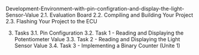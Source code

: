 Development-Environment-with-pin-configration-and-display-the-light-Sensor-Value
2.1. Evaluation Board
2.2. Compiling and Building Your Project 
2.3. Flashing Your Project to the ECU

3. Tasks 
3.1. Pin Configuration 
3.2. Task 1 - Reading and Displaying the Potentiometer Value 
3.3. Task 2 - Reading and Displaying the Light Sensor Value 
3.4. Task 3 - Implementing a Binary Counter
    (Unite 1)

   
